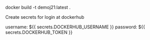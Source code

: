 




docker build -t demoj21:latest .

Create secrets for login at dockerhub

username: ${{ secrets.DOCKERHUB_USERNAME }}
password: ${{ secrets.DOCKERHUB_TOKEN }}